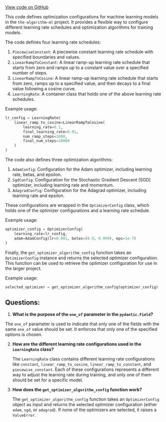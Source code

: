 [View code on GitHub](https://github.com/twitter/the-algorithm-ml/blob/master/optimizers/config.py)

This code defines optimization configurations for machine learning models in the `the-algorithm-ml` project. It provides a flexible way to configure different learning rate schedules and optimization algorithms for training models.

The code defines four learning rate schedules:

1. `PiecewiseConstant`: A piecewise constant learning rate schedule with specified boundaries and values.
2. `LinearRampToConstant`: A linear ramp-up learning rate schedule that starts from zero and ramps up to a constant value over a specified number of steps.
3. `LinearRampToCosine`: A linear ramp-up learning rate schedule that starts from zero, ramps up to a specified value, and then decays to a final value following a cosine curve.
4. `LearningRate`: A container class that holds one of the above learning rate schedules.

Example usage:

```python
lr_config = LearningRate(
    linear_ramp_to_cosine=LinearRampToCosine(
        learning_rate=0.1,
        final_learning_rate=0.01,
        num_ramp_steps=1000,
        final_num_steps=10000
    )
)
```

The code also defines three optimization algorithms:

1. `AdamConfig`: Configuration for the Adam optimizer, including learning rate, betas, and epsilon.
2. `SgdConfig`: Configuration for the Stochastic Gradient Descent (SGD) optimizer, including learning rate and momentum.
3. `AdagradConfig`: Configuration for the Adagrad optimizer, including learning rate and epsilon.

These configurations are wrapped in the `OptimizerConfig` class, which holds one of the optimizer configurations and a learning rate schedule.

Example usage:

```python
optimizer_config = OptimizerConfig(
    learning_rate=lr_config,
    adam=AdamConfig(lr=0.001, betas=(0.9, 0.999), eps=1e-7)
)
```

Finally, the `get_optimizer_algorithm_config` function takes an `OptimizerConfig` instance and returns the selected optimizer configuration. This function can be used to retrieve the optimizer configuration for use in the larger project.

Example usage:

```python
selected_optimizer = get_optimizer_algorithm_config(optimizer_config)
```
## Questions: 
 1. **What is the purpose of the `one_of` parameter in the `pydantic.Field`?**

   The `one_of` parameter is used to indicate that only one of the fields with the same `one_of` value should be set. It enforces that only one of the specified options is chosen.

2. **How are the different learning rate configurations used in the `LearningRate` class?**

   The `LearningRate` class contains different learning rate configurations like `constant`, `linear_ramp_to_cosine`, `linear_ramp_to_constant`, and `piecewise_constant`. Each of these configurations represents a different way to adjust the learning rate during training, and only one of them should be set for a specific model.

3. **How does the `get_optimizer_algorithm_config` function work?**

   The `get_optimizer_algorithm_config` function takes an `OptimizerConfig` object as input and returns the selected optimizer configuration (either `adam`, `sgd`, or `adagrad`). If none of the optimizers are selected, it raises a `ValueError`.